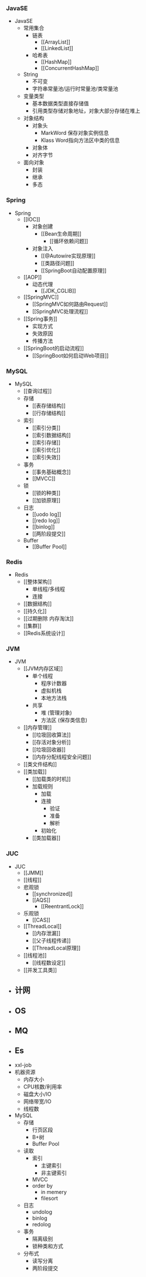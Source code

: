 ### JavaSE
- JavaSE
	- 常用集合
		- 链表
			- [[ArrayList]]
			- [[LinkedList]]
		- 哈希表
			- [[HashMap]]
			- [[ConcurrentHashMap]]
	- String
		- 不可变
		- 字符串常量池/运行时常量池/类常量池
	- 变量类型
		- 基本数据类型直接存储值
		- 引用类型存储对象地址，对象大部分存储在堆上
	- 对象结构
		- 对象头
			- MarkWord 保存对象实例信息
			- Klass Word指向方法区中类的信息
		- 对象体
		- 对齐字节
	- 面向对象
		- 封装
		- 继承
		- 多态
### Spring
- Spring
	- [[IOC]]
		- 对象创建
			- [[Bean生命周期]]
				- [[循环依赖问题]]
		- 对象注入
			- [[@Autowire实现原理]]
			- [[类路径问题]]
			- [[SpringBoot自动配置原理]]
	- [[AOP]]
		- 动态代理
			- [[JDK_CGLIB]]
	- [[SpringMVC]]
		- [[SpringMVC如何路由Request]]
		- [[SpringMVC处理流程]]
	- [[Spring事务]]
		- 实现方式
		- 失效原因
		- 传播方法
	- [[SpringBoot的启动流程]]
		- [[SpringBoot如何启动Web项目]]
### MySQL
- MySQL
	- [[查询过程]]
	- 存储
		- [[表存储结构]]
		- [[行存储结构]]
	- 索引
		- [[索引分类]]
		- [[索引数据结构]]
		- [[索引存储]]
		- [[索引优化]]
		- [[索引失效]]
	- 事务
		- [[事务基础概念]]
		- [[MVCC]]
	- 锁
		- [[锁的种类]]
		- [[加锁原理]]
	- 日志
		- [[uodo log]]
		- [[redo log]]
		- [[binlog]]
		- [[两阶段提交]]
	- Buffer
		- [[Buffer Pool]]
### Redis
- Redis
	- [[整体架构]]
		- 单线程/多线程
		- 连接
	- [[数据结构]]
	- [[持久化]]
	- [[过期删除 内存淘汰]]
	- [[集群]]
	- [[Redis系统设计]]
### JVM
- JVM
	- [[JVM内存区域]]
		- 单个线程
			- 程序计数器
			- 虚拟机栈
			- 本地方法栈
		- 共享
			- 堆 (管理对象)
			- 方法区 (保存类信息)
	- [[内存管理]]
		- [[垃圾回收算法]]
		- [[存活对象分析]]
		- [[垃圾回收器]]
		- [[内存分配线程安全问题]]
	- [[类文件结构]]
	- [[类加载]]
		- [[加载类的时机]]
		- 加载规则
			- 加载
			- 连接
				- 验证
				- 准备
				- 解析
			- 初始化
		- [[类加载器]]
### JUC
- JUC
	- [[JMM]]
	- [[线程]]
	- 悲观锁
		- [[synchronized]]
		- [[AQS]]
			- [[ReentrantLock]]
	- 乐观锁
		- [[CAS]]
	- [[ThreadLocal]]
		- [[内存泄漏]]
		- [[父子线程传递]]
		- [[ThreadLocal原理]]
	- [[线程池]]
		- [[线程数设定]]
	- [[并发工具类]]
- 计网
	- 
- OS
	- 
- MQ
	- 
- Es
	- 
- xxl-job
- 机器资源
	- 内存大小
	- CPU核数/利用率
	- 磁盘大小/IO
	- 网络带宽/IO
	- 线程数
- MySQL
	- 存储
		- 行页区段
		- B+树
		- Buffer Pool
	- 读取
		- 索引
			- 主键索引
			- 非主键索引
		- MVCC
		- order by
			- in memery
			- filesort
	- 日志
		- undolog
		- binlog
		- redolog
	- 事务
		- 隔离级别
		- 锁种类和方式
	- 分布式
		- 读写分离
		- 两阶段提交